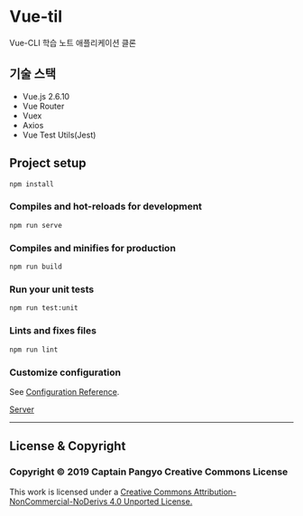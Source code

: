 # Vue-til

Vue-CLI 학습 노트 애플리케이션 클론

## 기술 스택
- Vue.js 2.6.10
- Vue Router
- Vuex
- Axios
- Vue Test Utils(Jest)

## Project setup
```
npm install
```

### Compiles and hot-reloads for development
```
npm run serve
```

### Compiles and minifies for production
```
npm run build
```

### Run your unit tests
```
npm run test:unit
```

### Lints and fixes files
```
npm run lint
```

### Customize configuration
See [Configuration Reference](https://cli.vuejs.org/config/).

[Server](https://github.com/yilpe93/vue-til-server)

---

## License & Copyright
### Copyright © 2019 Captain Pangyo Creative Commons License
This work is licensed under a [Creative Commons Attribution-NonCommercial-NoDerivs 4.0 Unported License.](https://creativecommons.org/licenses/by-nc-nd/4.0/)